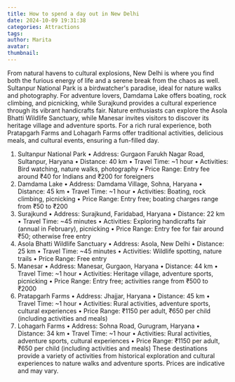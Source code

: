 ```yaml
---
title: How to spend a day out in New Delhi
date: 2024-10-09 19:31:38
categories: Attractions
tags:
author: Marita
avatar:
thumbnail:
---
```

From natural havens to cultural explosions, New Delhi is where you find both the furious energy of life and a serene break from the chaos as well. Sultanpur National Park is a birdwatcher's paradise, ideal for nature walks and photography. For adventure lovers, Damdama Lake offers boating, rock climbing, and picnicking, while Surajkund provides a cultural experience through its vibrant handicrafts fair. Nature enthusiasts can explore the Asola Bhatti Wildlife Sanctuary, while Manesar invites visitors to discover its heritage village and adventure sports. For a rich rural experience, both Pratapgarh Farms and Lohagarh Farms offer traditional activities, delicious meals, and cultural events, ensuring a fun-filled day.
1. Sultanpur National Park
•	Address: Gurgaon Farukh Nagar Road, Sultanpur, Haryana
•	Distance: 40 km
•	Travel Time: ~1 hour
•	Activities: Bird watching, nature walks, photography
•	Price Range: Entry fee around ₹40 for Indians and ₹200 for foreigners
2. Damdama Lake
•	Address: Damdama Village, Sohna, Haryana
•	Distance: 45 km
•	Travel Time: ~1 hour
•	Activities: Boating, rock climbing, picnicking
•	Price Range: Entry free; boating charges range from ₹50 to ₹200
3. Surajkund
•	Address: Surajkund, Faridabad, Haryana
•	Distance: 22 km
•	Travel Time: ~45 minutes
•	Activities: Exploring handicrafts fair (annual in February), picnicking
•	Price Range: Entry fee for fair around ₹50; otherwise free entry
4. Asola Bhatti Wildlife Sanctuary
•	Address: Asola, New Delhi
•	Distance: 25 km
•	Travel Time: ~45 minutes
•	Activities: Wildlife spotting, nature trails
•	Price Range: Free entry
5. Manesar
•	Address: Manesar, Gurgaon, Haryana
•	Distance: 44 km
•	Travel Time: ~1 hour
•	Activities: Heritage village, adventure sports, picnicking
•	Price Range: Entry free; activities range from ₹500 to ₹2000
6. Pratapgarh Farms
•	Address: Jhajjar, Haryana
•	Distance: 45 km
•	Travel Time: ~1 hour
•	Activities: Rural activities, adventure sports, cultural experiences
•	Price Range: ₹1150 per adult, ₹650 per child (including activities and meals)
7. Lohagarh Farms
•	Address: Sohna Road, Gurugram, Haryana
•	Distance: 34 km
•	Travel Time: ~1 hour
•	Activities: Rural activities, adventure sports, cultural experiences
•	Price Range: ₹1150 per adult, ₹650 per child (including activities and meals)
These destinations provide a variety of activities from historical exploration and cultural experiences to nature walks and adventure sports. Prices are indicative and may vary.